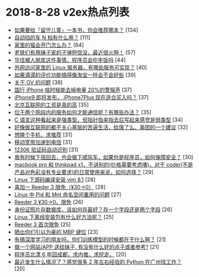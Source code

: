 # 2018-8-28 v2ex热点列表

+ [如果要给「留守儿童」一本书，你会推荐哪本？](https://www.v2ex.com/t/483861#reply134) [134]
+ [自动挡的车 N 档有什么用？](https://www.v2ex.com/t/483843#reply111) [111]
+ [家里的猫会开门怎么办？](https://www.v2ex.com/t/483958#reply64) [64]
+ [老铁们有用锤子家的子弹短信没，最近很火啊！](https://www.v2ex.com/t/483896#reply57) [57]
+ [华住被人脱库这件事情，程序员会吃牢饭吗](https://www.v2ex.com/t/484018#reply44) [44]
+ [外网访问家里的 Linux 服务器，有哪些服务可实现？](https://www.v2ex.com/t/483874#reply40) [40]
+ [如果滴滴的评价功能搞得像淘宝一样会不会好些](https://www.v2ex.com/t/483869#reply39) [39]
+ [关于 GV 的问题](https://www.v2ex.com/t/483849#reply38) [38]
+ [国行 iPhone 啥时候能去掉电量 20%的警报声](https://www.v2ex.com/t/483971#reply37) [37]
+ [iPhone9 即将发布， iPhone7Plus 现在适合买入吗？](https://www.v2ex.com/t/483835#reply37) [37]
+ [北京互联网的工资是真的高](https://www.v2ex.com/t/484023#reply35) [35]
+ [位于两个网段内的服务如何才能通信呢？有哪些办法？](https://www.v2ex.com/t/483825#reply35) [35]
+ [C 语言这种看起来是强类型，但指针指来指去后写起来感觉是弱类型](https://www.v2ex.com/t/483850#reply34) [34]
+ [好像做互联网的都不关心基层的苦逼生活，给饿了么、美团的一个建议](https://www.v2ex.com/t/483969#reply32) [32]
+ [想换个手机，求推荐](https://www.v2ex.com/t/483903#reply31) [31]
+ [移动宽带加速到电信](https://www.v2ex.com/t/483960#reply31) [31]
+ [12306 验证码自动识别](https://www.v2ex.com/t/483978#reply31) [31]
+ [我有时候下班回去，也会做下顺风车，如果你是程序员，如何保障安全？](https://www.v2ex.com/t/483888#reply30) [30]
+ [macbook pro 和 thinkpad x1，不讲别的(价格需要考虑噢)，对于 coder(不是产品对色彩没有专业要求)的日常使用来说，如何选择？](https://www.v2ex.com/t/483900#reply29) [29]
+ [Linux 下源码编译安装 vim 8.1](https://www.v2ex.com/t/483931#reply28) [28]
+ [喜加一 Reeder 3 限免（¥30→0）](https://www.v2ex.com/t/483956#reply28) [28]
+ [Linux 中 Pid 和 Mnt 命名空间重用的问题](https://www.v2ex.com/t/483831#reply27) [27]
+ [Reeder 3 ¥30→0，限免](https://www.v2ex.com/t/483961#reply26) [26]
+ [身份证照片存数据库，该如何存最好？存一个字段还是两个字段](https://www.v2ex.com/t/483966#reply26) [26]
+ [Linux 下离线安装包有什么好方法呢？](https://www.v2ex.com/t/483845#reply25) [25]
+ [Reeder 3 首次限免](https://www.v2ex.com/t/483980#reply25) [25]
+ [晒出你们引以为豪的 MBP 键位](https://www.v2ex.com/t/484051#reply23) [23]
+ [有搞深度学习的朋友吗，你们训练模型的时候都在干什么啊？](https://www.v2ex.com/t/483875#reply21) [21]
+ [做一个网站/APP 送给妹子, 有没有什么好的点子或者参考?](https://www.v2ex.com/t/483986#reply21) [21]
+ [程序员北漂 6 年回成都，求内推，求挖走。](https://www.v2ex.com/t/483899#reply20) [20]
+ [最近发生什么情况了？感觉很多 2 年左右经验的 Python 在广州找工作？](https://www.v2ex.com/t/484048#reply20) [20]
